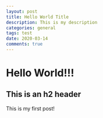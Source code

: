 ```yaml
---
layout: post
title: Hello World Title
description: This is my description
categories: general
tags: test
date: 2020-03-14
comments: true
---
```


# Hello World!!!

## This is an h2 header

This is my first post!
